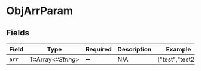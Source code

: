 # ObjArrParam


## Fields

| Field                | Type                 | Required             | Description          | Example              |
| -------------------- | -------------------- | -------------------- | -------------------- | -------------------- |
| `arr`                | T::Array<*::String*> | :heavy_minus_sign:   | N/A                  | ["test","test2"]     |